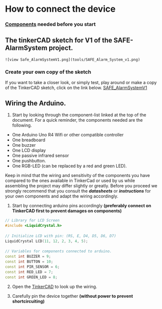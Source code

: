 # How to connect the device

### **[Components](https://github.com/Filipanderssondev/course3_projectgroup2_security_system/tree/dev-bubba/94?tab=readme-ov-file#potential-extensions-if-time-and-resources-are-available)** needed before you start

## The tinkerCAD sketch for V1 of the SAFE-AlarmSystem project.

    ![view Safe_AlarmSystemV1.png](tools/SAFE_Alarm_System_v1.png)

### Create your own copy of the sketch

If you want to take a closer look, or simply test, play around or make a copy of the TinkerCAD sketch, click on the link below.
[SAFE_AlarmSystemV1](https://www.tinkercad.com/things/2IvXT1tnwTr-safe-alarm-system-v10?sharecode=3K8oA0UX7hQ530EvdRRKtiQOKeserKk2IRnFxNyzCII)

## Wiring the Arduino.
1. Start by looking through the component-list linked at the top of the document.
For a quick reminder, the components needed are the following.
* One Arduino Uno R4 Wifi or other compatible controller
* One breadboard
* One buzzer
* One LCD display
* One passive infrared sensor
* One pushbutton.
* One RGB-LED (can be replaced by a red and green LED).

Keep in mind that the wiring and sensitivity of the components you have compared to the ones available in TinkerCad or used by us while assembling the project may differ slightly or greatly. Before you proceed we strongly recommend that you consult the ***datasheets*** or ***instructions*** for your own components and adapt the wiring accordingly.

1. Start by connecting arduino pins accordingly **(preferably connect on TinkerCAD first to prevent damages on components)**  
```cpp
// Library for LCD Screen
#include <LiquidCrystal.h>

// Initialize LCD with pin: (RS, E, D4, D5, D6, D7)
LiquidCrystal LCD(11, 12, 2, 3, 4, 5);

// Variables for components connected to arduino.
const int BUZZER = 9;
const int BUTTON = 10;
const int PIR_SENSOR = 6;
const int RED_LED = 7;
const int GREEN_LED = 8; 
```

2. Open the [TinkerCAD](https://www.tinkercad.com/things/hkzwk208qim-testing-safealarmsystemino/editel?returnTo=https%3A%2F%2Fwww.tinkercad.com%2Fdashboard&sharecode=D0tnPiXF99BZVIktJoVi4gTVeHDah8EVGiA-xL8jnsk)
to look up the wiring.  

3. Carefully pin the device together **(without power to prevent shortcircuiting)**
